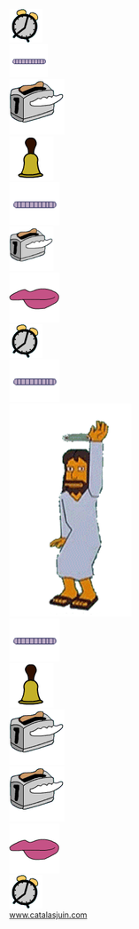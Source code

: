<!DOCTYPE html>
<html lang="en">
<head>
    <meta charset="UTF-8">
    <meta http-equiv="X-UA-Compatible" content="IE=edge">
    <meta name="viewport" content="width=device-width, initial-scale=1.0">
    <meta name="author" content="Gerardo Catalas" />
    <meta name="copyright" content="https://www.catalasjuin.com" />
	<meta name="description" content="The world's greatest website.">
	<meta name="keywords" content="simpsons, homero, mr x, homer's web page, señor x, sitio web de homero">
    <meta property="og:url" content="https://www.catalasjuin.com/homerswebpage" />
    <meta property="og:type" content="website" />
    <meta property="og:title" content="Homer's Web Page | The world's greatest website" />
    <meta property="og:description" content="The world's greatest website." />
    <meta property="og:image" content="/src/imagenes/homero.jpg" />
    <link rel="stylesheet" href="/src/estilos.css" media="screen">
</head>
<body>
    <title>Homer's Web Page | The world's greatest website</title>
    <div class="grid-container">
        <!-- Columna 1 -->
        <div class="reloj1">
            <img src="/src/imagenes/reloj.gif" alt="">
        </div>
        <div class="gusano1">
            <img src="/src/imagenes/gusano.gif" alt="">
        </div>
        <div class="tostadora2">
            <img src="/src/imagenes/tostadora.gif" alt="">
        </div>
        <div class="campana1">
            <img src="/src/imagenes/campana.gif" alt="">
        </div>
        <div class="gusano2">
            <img src="/src/imagenes/gusano.gif" width="90px"  alt="">
        </div>
        <div class="tostadora1">
            <img src="/src/imagenes/tostadora.gif" width="80px" alt="">
        </div>
        <div class="boca1">
            <img src="/src/imagenes/boca.gif" alt="">
        </div>
        <div class="reloj2">
            <img src="/src/imagenes/reloj.gif" alt="">
        </div>
        <div class="gusano3">
            <img src="/src/imagenes/gusano.gif" width="90px"  alt="">
        </div>
        <div class="jebus">
            <img src="/src/imagenes/jebus.gif" alt="">
        </div>
        <!-- Columna 4 -->
        <div class="gusano4">
            <img src="/src/imagenes/gusano.gif" width="90px"  alt="">
        </div>
        <div class="campana2">
            <img src="/src/imagenes/campana.gif" alt="">
        </div>
        <div class="tostadora4">
            <img src="/src/imagenes/tostadora.gif" alt="">
        </div>    
        <!-- Columna 5 -->
        <div class="tostadora3">
            <img src="/src/imagenes/tostadora.gif" alt="">
        </div>
        <div class="boca2">
            <img src="/src/imagenes/boca.gif" alt="">
        </div>
        <div class="reloj3">
            <img src="/src/imagenes/reloj.gif" alt="">
        </div>  
        <!-- Créditos -->
        <div class="link">
            <a href="https://www.catalasjuin.com">www.catalasjuin.com</a>
        </div>
    </div>
</body>
</html>